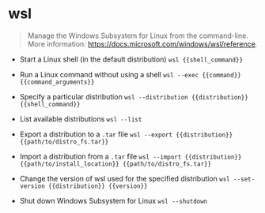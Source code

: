 # wsl
> Manage the Windows Subsystem for Linux from the command-line.
> More information: <https://docs.microsoft.com/windows/wsl/reference>.

- Start a Linux shell (in the default distribution)
`wsl {{shell_command}}`

- Run a Linux command without using a shell
`wsl --exec {{command}} {{command_arguments}}`

- Specify a particular distribution
`wsl --distribution {{distribution}} {{shell_command}}`

- List available distributions
`wsl --list`

- Export a distribution to a `.tar` file
`wsl --export {{distribution}} {{path/to/distro_fs.tar}}`

- Import a distribution from a `.tar` file
`wsl --import {{distribution}} {{path/to/install_location}} {{path/to/distro_fs.tar}}`

- Change the version of wsl used for the specified distribution
`wsl --set-version {{distribution}} {{version}}`

- Shut down Windows Subsystem for Linux
`wsl --shutdown`
